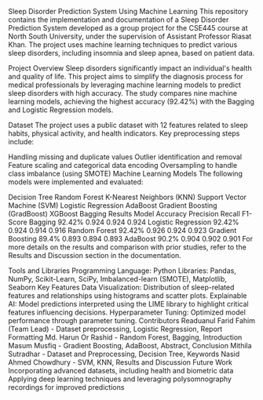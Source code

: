 Sleep Disorder Prediction System Using Machine Learning
This repository contains the implementation and documentation of a Sleep Disorder Prediction System developed as a group project for the CSE445 course at North South University, under the supervision of Assistant Professor Riasat Khan. The project uses machine learning techniques to predict various sleep disorders, including insomnia and sleep apnea, based on patient data.

Project Overview
Sleep disorders significantly impact an individual's health and quality of life. This project aims to simplify the diagnosis process for medical professionals by leveraging machine learning models to predict sleep disorders with high accuracy. The study compares nine machine learning models, achieving the highest accuracy (92.42%) with the Bagging and Logistic Regression models.

Dataset
The project uses a public dataset with 12 features related to sleep habits, physical activity, and health indicators. Key preprocessing steps include:

Handling missing and duplicate values
Outlier identification and removal
Feature scaling and categorical data encoding
Oversampling to handle class imbalance (using SMOTE)
Machine Learning Models
The following models were implemented and evaluated:

Decision Tree
Random Forest
K-Nearest Neighbors (KNN)
Support Vector Machine (SVM)
Logistic Regression
AdaBoost
Gradient Boosting (GradBoost)
XGBoost
Bagging
Results
Model	Accuracy	Precision	Recall	F1-Score
Bagging	92.42%	0.924	0.924	0.924
Logistic Regression	92.42%	0.924	0.914	0.916
Random Forest	92.42%	0.926	0.924	0.923
Gradient Boosting	89.4%	0.893	0.894	0.893
AdaBoost	90.2%	0.904	0.902	0.901
For more details on the results and comparison with prior studies, refer to the Results and Discussion section in the documentation.

Tools and Libraries
Programming Language: Python
Libraries: Pandas, NumPy, Scikit-Learn, SciPy, Imbalanced-learn (SMOTE), Matplotlib, Seaborn
Key Features
Data Visualization: Distribution of sleep-related features and relationships using histograms and scatter plots.
Explainable AI: Model predictions interpreted using the LIME library to highlight critical features influencing decisions.
Hyperparameter Tuning: Optimized model performance through parameter tuning.
Contributors
Readuanul Farid Fahim (Team Lead) - Dataset preprocessing, Logistic Regression, Report Formatting
Md. Harun Or Rashid - Random Forest, Bagging, Introduction
Masum Musfiq - Gradient Boosting, AdaBoost, Abstract, Conclusion
Mithila Sutradhar - Dataset and Preprocessing, Decision Tree, Keywords
Nasid Ahmed Chowdhury - SVM, KNN, Results and Discussion
Future Work
Incorporating advanced datasets, including health and biometric data
Applying deep learning techniques and leveraging polysomnography recordings for improved predictions
